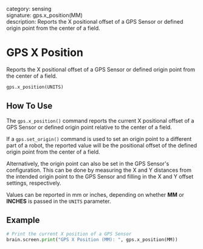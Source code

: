 category: sensing  
signature: gps.x_position(MM)  
description: Reports the X positional offset of a GPS Sensor or defined origin point from the center of a field.  

# GPS X Position

Reports the X positional offset of a GPS Sensor or defined origin point from the center of a field.

```python
gps.x_position(UNITS)
```

## How To Use

The `gps.x_position()` command reports the current X positional offset of a GPS Sensor or defined origin point relative to the center of a field.

If a `gps.set_origin()` command is used to set an origin point to a different part of a robot, the reported value will be the positional offset of the defined origin point from the center of a field.

Alternatively, the origin point can also be set in the GPS Sensor's configuration. This can be done by measuring the X and Y distances from the intended origin point to the GPS Sensor and filling in the X and Y offset settings, respectively.

Values can be reported in mm or inches, depending on whether **MM** or **INCHES** is passed in the `UNITS` parameter.

## Example

```python
# Print the current X position of a GPS Sensor
brain.screen.print("GPS X Position (MM): ", gps.x_position(MM))
```

<advanced>
</advanced>

